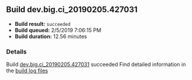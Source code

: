 ## Build dev.big.ci_20190205.427031
- **Build result:** `succeeded`
- **Build queued:** 2/5/2019 7:06:15 PM
- **Build duration:** 12.56 minutes
### Details
Build [dev.big.ci_20190205.427031](https://winappstudio.visualstudio.com/web/build.aspx?pcguid=a4ef43be-68ce-4195-a619-079b4d9834c2&builduri=vstfs%3a%2f%2f%2fBuild%2fBuild%2f27031) succeeded
Find detailed information in the [build log files](https://uwpctdiags.blob.core.windows.net/buildlogs/dev.big.ci_20190205.427031_logs.zip)
